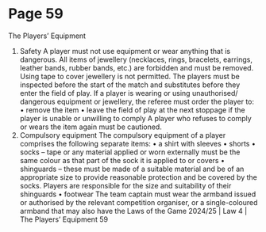 # Page 59

The Players’ Equipment
1. Safety
A player must not use equipment or wear anything that is dangerous.
All items of jewellery (necklaces, rings, bracelets, earrings, leather bands,
rubber bands, etc.) are forbidden and must be removed. Using tape to cover
jewellery is not permitted.
The players must be inspected before the start of the match and substitutes
before they enter the field of play. If a player is wearing or using unauthorised/
dangerous equipment or jewellery, the referee must order the player to:
• remove the item
• leave the field of play at the next stoppage if the player is unable or unwilling
to comply
A player who refuses to comply or wears the item again must be cautioned.
2. Compulsory equipment
The compulsory equipment of a player comprises the following separate items:
• a shirt with sleeves
• shorts
• socks – tape or any material applied or worn externally must be the same
colour as that part of the sock it is applied to or covers
• shinguards – these must be made of a suitable material and be of an
appropriate size to provide reasonable protection and be covered by the
socks. Players are responsible for the size and suitability of their shinguards
• footwear
The team captain must wear the armband issued or authorised by the relevant
competition organiser, or a single-coloured armband that may also have the
Laws of the Game 2024/25 | Law 4 | The Players’ Equipment 59
